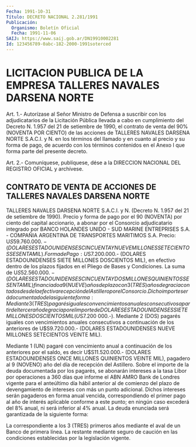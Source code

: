 ```yaml
---
Fecha: 1991-10-31
Título: DECRETO NACIONAL 2.281/1991
Publicación:
  Organismo: Boletín Oficial
  Fecha: 1991-11-06
SAIJ: https://www.saij.gob.ar/DN19910002281
Id: 123456789-0abc-182-2000-1991soterced
---
```

# LICITACION PUBLICA DE LA EMPRESA TALLERES NAVALES DARSENA NORTE

<a id="1"></a>
Art.  1.-  Autorízase al Señor Ministro de Defensa a suscribir con los adjudicatarios  de  la Licitación Pública llevada a cabo en cumplimiento del Decreto N. 1.957  del  21 de setiembre de 1990, el contrato de venta del 90% (NOVENTA POR CIENTO)  de  las acciones de TALLERES  NAVALES  DARSENA NORTE S.A.C.I. y N. en los términos  del llamado y en cuanto  al  precio  y su forma de pago, de acuerdo con los términos contenidos en el Anexo  I que forma parte del presente decreto.

<a id="2"></a>
Art. 2.- Comuníquese, publíquese, dése a la DIRECCION NACIONAL DEL REGISTRO OFICIAL y archívese.

## CONTRATO  DE  VENTA  DE  ACCIONES DE TALLERES NAVALES DARSENA NORTE

<a id="1"></a>
TALLERES NAVALES DARSENA NORTE S.A.C.I. y N. (Decreto N. 1.957 del 21 de setiembre de 1990).  Precio  y  forma de pago por el 90 (NOVENTA) por ciento del capital accionario, a  abonar por el Consorcio adjudicatario integrado por BANCO HOLANDES UNIDO  - SUD  MARINE  ENTREPRISES  S.A.  - COMPAÑIA ARGENTINA DE TRANSPORTES MARITIMOS S.A.  Precio: U$S59.760.000.- (DOLARES ESTADOUNIDENSES CINCUENTA  Y NUEVE MILLONES SETECIENTOS SESENTA MIL).  Forma   de  Pago:  U$S7.200.000.-  (DOLARES  ESTADOUNIDENSES  SIETE MILLONES  DOSCIENTOS MIL), en efectivo dentro de los plazos fijados en el Pliego de Bases y Condiciones.  La suma de  U$S52.560.000.-  (DOLARES  ESTADOUNIDENSES  CINCUENTA Y DOS  MILLONES  QUINIENTOS SESENTA MIL) financiado a 9 (NUEVE)  años de plazo con 3 (TRES)  años  de  gracia  contados desde la efectiva recepción  del  Astillero  por  el Consorcio.  Dicho  importe  será documentado de la siguiente forma:  Mediante  3  (TRES)  pagarés  iguales    con  vencimientos  anuales consecutivos a partir del tercer año de gracia  por  el  importe de DOLARES  ESTADOUNIDENSES  SIETE  MILLONES  DOSCIENTOS MIL (U$S7.200 000.-).  Mediante   2  (DOS)  pagarés  iguales  con  vencimientos    anuales consecutivos  a  continuación  de  los anteriores de U$S9.720.000.- (DOLARES ESTADOUNIDENSES NUEVE MILLONES  SETECIENTOS  VEINTE  MIL).

Mediante 1 (UN) pagaré con vencimiento anual a continuación de  los anteriores   por  el  saldo,  es  decir  U$S11.520.000.-  (DOLARES ESTADOUNIDENSES  ONCE  MILLONES QUINIENTOS VEINTE MIL), pagadero al 9 (NOVENO) año del día de recepción del Astillero.  Sobre  el  importe de la deuda  documentada  por  los  pagarés,  se abonarán intereses  a  la tasa Libor por operaciones a 360 días que informe el ABN AMRO Bank  de Londres vigente para el anteúltimo día hábil  anterior  al  de comienzo  del  plazo  de  devengamiento  de intereses  con  más  un punto  adicional.  Dichos  intereses  serán pagaderos en forma anual  vencida,  correspondiendo  el primer pago al año de interés aplicable conforme a este punto; en  ningún  caso excederá  del  8%  anual,  ni  será  inferior  al  4%  anual.  La  deuda  enunciada  será  garantizada de la siguiente forma:

La correspondiente a los 3 (TRES)  primeros  años  mediante el aval de un Banco de primera línea.  La    restante  mediante  seguro  de  caución  en  las  condiciones establecidas por la legislación vigente.